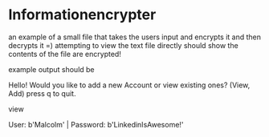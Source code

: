 # Informationencrypter
an example of a small file that takes the users input and encrypts it and then decrypts it =)
attempting to view the text file directly should show the contents of the file are encrypted!

example output should be 
>>>
Hello! Would you like to add a new Account or view existing ones? (View, Add) press q to quit.
>>>
view
>>>
User:  b'Malcolm' | Password: b'LinkedinIsAwesome!'

